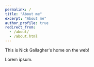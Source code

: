 ```yaml
---
permalink: /
title: "About me"
excerpt: "About me"
author_profile: true
redirect_from: 
  - /about/
  - /about.html
---
```


This is Nick Gallagher's home on the web!

Lorem ipsum.
